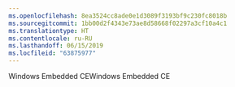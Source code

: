 ```yaml
---
ms.openlocfilehash: 8ea3524cc8ade0e1d3089f3193bf9c230fc8018b
ms.sourcegitcommit: 1bb00d2f4343e73ae8d58668f02297a3cf10a4c1
ms.translationtype: HT
ms.contentlocale: ru-RU
ms.lasthandoff: 06/15/2019
ms.locfileid: "63875977"
---
```

<span data-ttu-id="dbf81-101">Windows Embedded CE</span><span class="sxs-lookup"><span data-stu-id="dbf81-101">Windows Embedded CE</span></span>